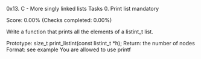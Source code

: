 0x13. C - More singly linked lists
Tasks
0. Print list
mandatory

Score: 0.00% (Checks completed: 0.00%)

Write a function that prints all the elements of a listint_t list.

Prototype: size_t print_listint(const listint_t *h);
Return: the number of nodes
Format: see example
You are allowed to use printf
